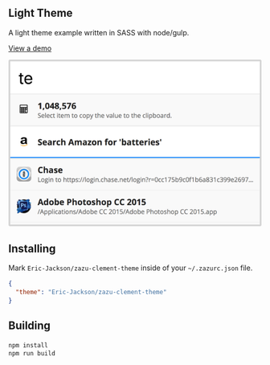 ## Light Theme

A light theme example written in SASS with node/gulp.

[View a demo](https://tinytacoteam.github.io/zazu-theme-playbook/#Eric-Jackson/zazu-clement-theme)

![Screenshot](./images/screenshot.png)

## Installing

Mark `Eric-Jackson/zazu-clement-theme` inside of your `~/.zazurc.json` file.

~~~ json
{
  "theme": "Eric-Jackson/zazu-clement-theme"
}
~~~

## Building

~~~
npm install
npm run build
~~~
